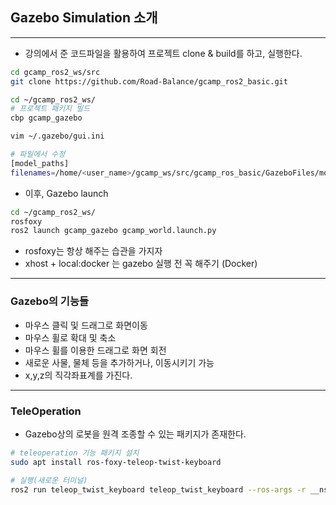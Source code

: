 ## Gazebo Simulation 소개

---------------

 - 강의에서 준 코드파일을 활용하여 프로젝트 clone & build를 하고, 실행한다.

```bash
cd gcamp_ros2_ws/src
git clone https://github.com/Road-Balance/gcamp_ros2_basic.git

cd ~/gcamp_ros2_ws/
# 프로젝트 패키지 빌드
cbp gcamp_gazebo
```

```bash
vim ~/.gazebo/gui.ini

# 파일에서 수정
[model_paths]
filenames=/home/<user_name>/gcamp_ws/src/gcamp_ros_basic/GazeboFiles/models
```

 - 이후, Gazebo launch

```bash
cd ~/gcamp_ros2_ws/
rosfoxy
ros2 launch gcamp_gazebo gcamp_world.launch.py
```

 - rosfoxy는 항상 해주는 습관을 가지자
 - xhost + local:docker 는 gazebo 실행 전 꼭 해주기 (Docker)

------------------------
### Gazebo의 기능들

 - 마우스 클릭 및 드래그로 화면이동
 - 마우스 휠로 확대 및 축소
 - 마우스 휠를 이용한 드래그로 화면 회전
 - 새로운 사물, 물체 등을 추가하거나, 이동시키기 가능
 - x,y,z의 직각좌표계를 가진다.

------------------------
### TeleOperation

 - Gazebo상의 로봇을 원격 조종할 수 있는 패키지가 존재한다.

```bash
# teleoperation 기능 패키지 설치
sudo apt install ros-foxy-teleop-twist-keyboard

# 실행(새로운 터미널)
ros2 run teleop_twist_keyboard teleop_twist_keyboard --ros-args -r __ns:=/skidbot
```
